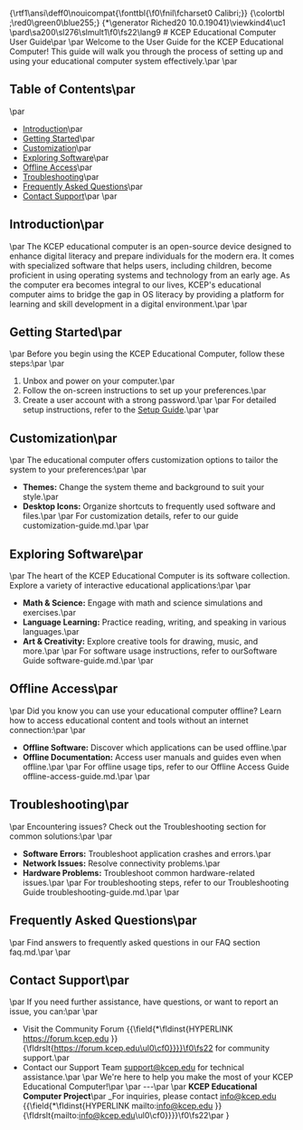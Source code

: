 {\rtf1\ansi\deff0\nouicompat{\fonttbl{\f0\fnil\fcharset0 Calibri;}}
{\colortbl ;\red0\green0\blue255;}
{\*\generator Riched20 10.0.19041}\viewkind4\uc1 
\pard\sa200\sl276\slmult1\f0\fs22\lang9 # KCEP Educational Computer User Guide\par
\par
Welcome to the User Guide for the KCEP Educational Computer! This guide will walk you through the process of setting up and using your educational computer system effectively.\par
\par
## Table of Contents\par
\par
- [Introduction](#introduction)\par
- [Getting Started](#getting-started)\par
- [Customization](#customization)\par
- [Exploring Software](#exploring-software)\par
- [Offline Access](#offline-access)\par
- [Troubleshooting](#troubleshooting)\par
- [Frequently Asked Questions](#frequently-asked-questions)\par
- [Contact Support](#contact-support)\par
\par
## Introduction\par
\par
 The KCEP educational computer is an open-source device designed to enhance digital literacy and prepare individuals for the modern era. It comes with specialized software that helps users, including children, become proficient in using operating systems and technology from an early age. As the computer era becomes integral to our lives, KCEP's educational computer aims to bridge the gap in OS literacy by providing a platform for learning and skill development in a digital environment.\par
\par
## Getting Started\par
\par
Before you begin using the KCEP Educational Computer, follow these steps:\par
\par
1. Unbox and power on your computer.\par
2. Follow the on-screen instructions to set up your preferences.\par
3. Create a user account with a strong password.\par
\par
For detailed setup instructions, refer to the [Setup Guide](setup-guide.md).\par
\par
## Customization\par
\par
The educational computer offers customization options to tailor the system to your preferences:\par
\par
- **Themes:** Change the system theme and background to suit your style.\par
- **Desktop Icons:** Organize shortcuts to frequently used software and files.\par
\par
For customization details, refer to our guide customization-guide.md.\par
\par
## Exploring Software\par
\par
The heart of the KCEP Educational Computer is its software collection. Explore a variety of interactive educational applications:\par
\par
- **Math & Science:** Engage with math and science simulations and exercises.\par
- **Language Learning:** Practice reading, writing, and speaking in various languages.\par
- **Art & Creativity:** Explore creative tools for drawing, music, and more.\par
\par
For software usage instructions, refer to ourSoftware Guide software-guide.md.\par
\par
## Offline Access\par
\par
Did you know you can use your educational computer offline? Learn how to access educational content and tools without an internet connection:\par
\par
- **Offline Software:** Discover which applications can be used offline.\par
- **Offline Documentation:** Access user manuals and guides even when offline.\par
\par
For offline usage tips, refer to our Offline Access Guide offline-access-guide.md.\par
\par
## Troubleshooting\par
\par
Encountering issues? Check out the Troubleshooting section for common solutions:\par
\par
- **Software Errors:** Troubleshoot application crashes and errors.\par
- **Network Issues:** Resolve connectivity problems.\par
- **Hardware Problems:** Troubleshoot common hardware-related issues.\par
\par
For troubleshooting steps, refer to our Troubleshooting Guide troubleshooting-guide.md.\par
\par
## Frequently Asked Questions\par
\par
Find answers to frequently asked questions in our FAQ section faq.md.\par
\par
## Contact Support\par
\par
If you need further assistance, have questions, or want to report an issue, you can:\par
\par
- Visit the Community Forum {{\field{\*\fldinst{HYPERLINK https://forum.kcep.edu }}{\fldrslt{https://forum.kcep.edu\ul0\cf0}}}}\f0\fs22  for community support.\par
- Contact our Support Team support@kcep.edu for technical assistance.\par
\par
We're here to help you make the most of your KCEP Educational Computer!\par
\par
---\par
\par
**KCEP Educational Computer Project**\par
_For inquiries, please contact info@kcep.edu {{\field{\*\fldinst{HYPERLINK mailto:info@kcep.edu }}{\fldrslt{mailto:info@kcep.edu\ul0\cf0}}}}\f0\fs22\par
}
 